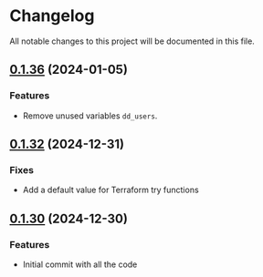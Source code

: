 # Changelog

All notable changes to this project will be documented in this file.

## [0.1.36]() (2024-01-05)
### Features
* Remove unused variables `dd_users`.

## [0.1.32]() (2024-12-31)
### Fixes
* Add a default value for Terraform try functions

## [0.1.30]() (2024-12-30)
### Features
* Initial commit with all the code
